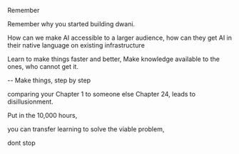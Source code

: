Remember

Remember why you started building dwani.

How can we make AI accessible to a larger audience, 
how can they get AI in their native language on existing infrastructure

Learn to make things faster and better,
Make knowledge available to the ones, who cannot get it.

-- 
Make things, step by step 

comparing your Chapter 1 to someone else Chapter 24, leads to disillusionment.

Put in the 10,000 hours, 

you can transfer learning to solve the viable problem,

dont stop